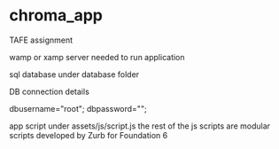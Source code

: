 # chroma_app
TAFE assignment

wamp or xamp server needed to run application
<!--Data base and PHP-->

sql database under database folder

DB connection details

dbusername="root";
dbpassword="";


app script under assets/js/script.js the rest of the js scripts are modular scripts developed by Zurb for Foundation 6



